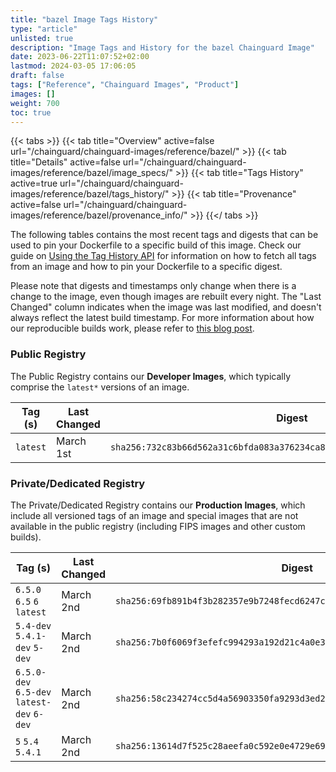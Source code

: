 ```yaml
---
title: "bazel Image Tags History"
type: "article"
unlisted: true
description: "Image Tags and History for the bazel Chainguard Image"
date: 2023-06-22T11:07:52+02:00
lastmod: 2024-03-05 17:06:05
draft: false
tags: ["Reference", "Chainguard Images", "Product"]
images: []
weight: 700
toc: true
---
```


{{< tabs >}}
{{< tab title="Overview" active=false url="/chainguard/chainguard-images/reference/bazel/" >}}
{{< tab title="Details" active=false url="/chainguard/chainguard-images/reference/bazel/image_specs/" >}}
{{< tab title="Tags History" active=true url="/chainguard/chainguard-images/reference/bazel/tags_history/" >}}
{{< tab title="Provenance" active=false url="/chainguard/chainguard-images/reference/bazel/provenance_info/" >}}
{{</ tabs >}}

The following tables contains the most recent tags and digests that can be used to pin your Dockerfile to a specific build of this image. Check our guide on [Using the Tag History API](/chainguard/chainguard-images/using-the-tag-history-api/) for information on how to fetch all tags from an image and how to pin your Dockerfile to a specific digest.

Please note that digests and timestamps only change when there is a change to the image, even though images are rebuilt every night. The "Last Changed" column indicates when the image was last modified, and doesn't always reflect the latest build timestamp. For more information about how our reproducible builds work, please refer to [this blog post](https://www.chainguard.dev/unchained/reproducing-chainguards-reproducible-image-builds).

### Public Registry
The Public Registry contains our **Developer Images**, which typically comprise the `latest*` versions of an image.

| Tag (s)   | Last Changed | Digest                                                                    |
|-----------|--------------|---------------------------------------------------------------------------|
|  `latest` | March 1st    | `sha256:732c83b66d562a31c6bfda083a376234ca8adbf76924501497aa49270c7d2fc9` |


### Private/Dedicated Registry
The Private/Dedicated Registry contains our **Production Images**, which include all versioned tags of an image and special images that are not available in the public registry (including FIPS images and other custom builds).

| Tag (s)                                     | Last Changed | Digest                                                                    |
|---------------------------------------------|--------------|---------------------------------------------------------------------------|
|  `6.5.0` `6.5` `6` `latest`                 | March 2nd    | `sha256:69fb891b4f3b282357e9b7248fecd6247c02a0aedaf8fcf21f424ce45af64abd` |
|  `5.4-dev` `5.4.1-dev` `5-dev`              | March 2nd    | `sha256:7b0f6069f3efefc994293a192d21c4a0e383e964463bc831ef6a37ad9aba8382` |
|  `6.5.0-dev` `6.5-dev` `latest-dev` `6-dev` | March 2nd    | `sha256:58c234274cc5d4a56903350fa9293d3ed249a373c19ff2b82133335d38245edd` |
|  `5` `5.4` `5.4.1`                          | March 2nd    | `sha256:13614d7f525c28aeefa0c592e0e4729e6923bfe03744a1c8914e0a216a4067bf` |


